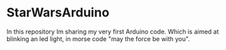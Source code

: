 # StarWarsArduino
In this repository Im sharing my very first Arduino code. Which is aimed at blinking an led light, in morse code "may the force be with you".
